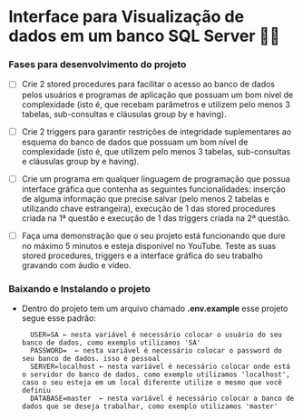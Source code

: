 # Interface para Visualização de dados em um banco SQL Server 🐱‍👤

### Fases para desenvolvimento do projeto

- [ ] Crie 2 stored procedures para facilitar o acesso ao banco de dados pelos usuários e programas de aplicação que possuam um bom nível de complexidade (isto é, que recebam parâmetros e utilizem pelo menos 3 tabelas, sub-consultas e cláusulas group by e having).

- [ ] Crie 2 triggers para garantir restrições de integridade suplementares ao esquema do banco de dados que possuam um bom nível de complexidade (isto é, que utilizem pelo menos 3 tabelas, sub-consultas e cláusulas group by e having).

- [ ] Crie um programa em qualquer linguagem de programação que possua interface gráfica que contenha as seguintes funcionalidades: inserção de alguma informação que precise salvar (pelo menos 2 tabelas e utilizando chave estrangeira), execução de 1 das stored procedures criada na 1ª questão e execução de 1 das triggers criada na 2ª questão.

- [ ] Faça uma demonstração que o seu projeto está funcionando que dure no máximo 5 minutos e esteja disponível no YouTube. Teste as suas stored procedures, triggers e a interface gráfica do seu trabalho gravando com áudio e vídeo.


### Baixando e Instalando o projeto

- Dentro do projeto tem um arquivo chamado **.env.example** esse projeto segue esse padrão:
 
  ```
    USER=SA ← nesta variável é necessário colocar o usuário do seu banco de dados, como exemplo utilizamos 'SA'
    PASSWORD=  ← nesta variável é necessário colocar o password do seu banco de dados. isso é pessoal
    SERVER=localhost ← nesta variável é necessário colocar onde está o servidor do banco de dados, como exemplo utilizamos 'localhost', caso o seu esteja em um local diferente utilize o mesmo que você definiu
    DATABASE=master  ← nesta variável é necessário colocar a banco de dados que se deseja trabalhar, como exemplo utilizamos 'master'
  ```
  